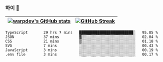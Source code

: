 
### 하이 👋
[![warpdev's GitHub stats](https://github-readme-stats.vercel.app/api?username=warpdev&show_icons=true&theme=vue-dark)](#) |[![GitHub Streak](https://github-readme-streak-stats.herokuapp.com/?user=warpdev&theme=dark)](#)
--- | --- |
<!--START_SECTION:waka-->

```text
TypeScript       29 hrs 7 mins   ████████████████████████░   95.85 %
JSON             37 mins         ▓░░░░░░░░░░░░░░░░░░░░░░░░   02.04 %
CSS              21 mins         ▒░░░░░░░░░░░░░░░░░░░░░░░░   01.18 %
SVG              7 mins          ░░░░░░░░░░░░░░░░░░░░░░░░░   00.43 %
JavaScript       3 mins          ░░░░░░░░░░░░░░░░░░░░░░░░░   00.19 %
.env file        3 mins          ░░░░░░░░░░░░░░░░░░░░░░░░░   00.17 %
```

<!--END_SECTION:waka-->

<!--
**warpdev/warpdev** is a ✨ _special_ ✨ repository because its `README.md` (this file) appears on your GitHub profile.

Here are some ideas to get you started:

- 🔭 I’m currently working on ...
- 🌱 I’m currently learning ...
- 👯 I’m looking to collaborate on ...
- 🤔 I’m looking for help with ...
- 💬 Ask me about ...
- 📫 How to reach me: ...
- 😄 Pronouns: ...
- ⚡ Fun fact: ...
-->
